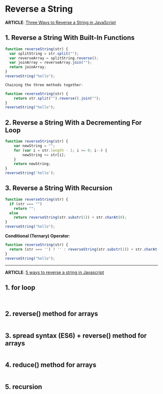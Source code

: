 # Reverse a String

**ARTICLE**: [Three Ways to Reverse a String in JavaScript](https://www.freecodecamp.org/news/how-to-reverse-a-string-in-javascript-in-3-different-ways-75e4763c68cb/)

## 1. Reverse a String With Built-In Functions

```javascript
function reverseString(str) {
  var splitString = str.split("");
  var reverseArray = splitString.reverse();
  var joinArray = reverseArray.join("");
  return joinArray;
}
reverseString("hello");
```

```javascript
Chaining the three methods together:

function reverseString(str) {
    return str.split("").reverse().join("");
}
reverseString("hello");
```

## 2. Reverse a String With a Decrementing For Loop

```javascript
function reverseString(str) {
    var newString = "";
    for (var i = str.length - 1; i >= 0; i--) {
        newString += str[i];
    }
    return newString;
}
reverseString('hello');
```

## 3. Reverse a String With Recursion

```javascript
function reverseString(str) {
  if (str === "")
    return "";
  else
    return reverseString(str.substr(1)) + str.charAt(0);
}
reverseString("hello");
```

**Conditional (Ternary) Operator**:

```javascript
function reverseString(str) {
  return (str === '') ? '' : reverseString(str.substr(1)) + str.charAt(0);
}
reverseString("hello");
```

---

**ARTICLE**: [5 ways to reverse a string in Javascript](https://medium.com/quick-code/5-ways-to-reverse-a-string-in-javascript-466f62845827)

## 1. for loop

```javascript

```

```javascript

```

## 2. reverse() method for arrays

```javascript

```

## 3. spread syntax (ES6) + reverse() method for arrays

```javascript

```

## 4. reduce() method for arrays

```javascript

```

## 5. recursion

```javascript

```